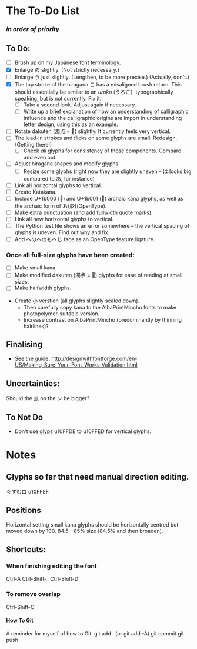 # The To-Do List
### *in order of priority*

## To Do:
* [ ] Brush up on my Japanese font terminology.
* [x] Enlarge の slightly. (Not strictly necessary.)
* [ ] Enlarge う just slightly. (Lengthen, to be more precise.) (Actually, don't.)
* [x] The top stroke of the hiragana こ has a misaligned brush return. This should essentially be similar to an *uroko* (うろこ), typographically speaking, but is not currently. Fix it.
  * [ ] Take a second look. Adjust again if necessary.
  * [ ] Write up a brief explanation of how an understanding of calligraphic influence and the calligraphic origins are import in understanding letter design, using this as an example.
* [ ] Rotate dakuten (濁点 = ゙) slightly. It currently feels very vertical.
* [ ] The lead-in strokes and flicks on some glyphs are small. Redesign. (Getting there!)
  * [ ] Check *all* glyphs for consistency of those components. Compare and even out.
* [ ] Adjust hiragana shapes and modify glyphs.
  * [ ] Resize some glyphs (right now they are slightly uneven – は looks big compared to あ, for instance)
* [ ] Link all horizontal glyphs to vertical.
* [ ] Create Katakana.
* [ ] Include U+1b000 (𛀀) and U+1b001 (𛀁) archaic kana glyphs, as well as the archaic form of お(於)(OpenType).
* [ ] Make extra punctuation (and add fullwidth quote marks).
* [ ] Link all new horizontal glyphs to vertical.
* [ ] The Python test file shows an error somewhere – the vertical spacing of glyphs is uneven. Find out why and fix.
* [ ] Add へのへのもへじ face as an OpenType feature ligature.

### Once all full-size glyphs have been created:
* [ ] Make small kana.
* [ ] Make modified dakuten (濁点 = ゙) glyphs for ease of reading at small sizes.
* [ ] Make halfwidth glyphs.
* Create 小 verstion (all glyphs slightly scaled down).
  * Then carefully copy kana to the AlbaPrintMincho fonts to make photopolymer-suitable version.
  * Increase contrast on AlbaPrintMincho (predominantly by thinning hairlines)?

## Finalising
* See the guide:
http://designwithfontforge.com/en-US/Making_Sure_Your_Font_Works_Validation.html

## Uncertainties:
Should the 点 on the ン be bigger?

## To Not Do
* Don't use glyps u10FFDE to u10FFED for vertical glyphs.


# Notes

## Glyphs so far that need manual direction editing.
々すむロ
u10FFEF

## Positions
Horizontal setting small kana glyphs should be horizontally centred but moved down by 100. 84.5 - 85% size (84.5% and then broaden).

## Shortcuts:
### When finishing editing the font
Ctrl-A
Ctrl-Shift-_
Ctrl-Shift-D

### To remove overlap
Ctrl-Shift-O

#### How To Git
A reminder for myself of how to Git.
git add . (or git add -A)
git commit
git push
